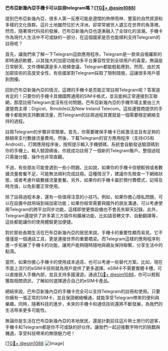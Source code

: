 **巴布亞新幾內亞手機卡可以註冊telegram嗎？[[TG💪+ @esim1088](https://t.me/s/esim1088)]**

提到巴布亞新幾內亞，很多人第一反應可能是遼闊的熱帶雨林、豐富的自然資源和多樣的文化族群。這片土地雖然位於大洋洲，卻常常被世人遺忘在世界的角落裡。然而，隨著現代科技的發展，巴布亞新幾內亞也逐漸融入了全球化的浪潮。手機卡作為現代人生活中不可或缺的一部分，在這個國家是否也能順利支持Telegram的註冊呢？

首先，讓我們來了解一下Telegram這款應用程序。Telegram是一款來自俄羅斯的即時通訊軟體，以其強大的加密功能和多平台兼容性受到全球用戶的喜愛。無論是日常聊天、文件傳輸還是多人視頻會議，Telegram都能輕鬆應對。然而，由於其加密技術的高度安全性，有些國家對Telegram採取了限制措施，這讓很多用戶感到困擾。

回到巴布亞新幾內亞的情況，這裡的手機卡是否能正常註冊Telegram呢？答案是肯定的！只要你的手機卡具備國際通用的SIM卡格式，並且能夠正常連接到互聯網，那麼註冊Telegram並沒有任何問題。巴布亞新幾內亞的手機市場主要由三大運營商主導：Digicel、Bmobile以及New Ireland Telecom。這些運營商提供的手機卡都能夠支持數據流量，而Telegram的註冊過程其實就是一個需要穩定網絡支持的過程。

註冊Telegram的步驟非常簡單。首先，你需要確保手機卡已經激活並且有足夠的餘額來支付數據流量費用。然後，下載Telegram的官方應用程序（支持iOS和Android）。打開應用程序後，按照提示輸入手機號碼，系統會自動發送驗證碼到你的手機上。輸入驗證碼後，你就成功註冊了一個新的Telegram賬戶。整個過程只需幾分鐘，操作也非常直觀。

不過，有些朋友可能會遇到一些小問題。比如說，如果你的手機卡信號較弱或者數據流量套餐不足，可能無法順利完成註冊。這種情況下，建議你先檢查一下網絡狀態，或者考慮升級數據流量套餐。另外，如果你的手機卡屬於預付費模式，記得及時充值，以免影響正常使用。

除了註冊過程本身，還有一些值得注意的小技巧。例如，如果你擔心隱私問題，可以在設置中啟用端到端加密功能；如果你經常需要與國外的朋友溝通，可以考慮使用Telegram的跨平台同步功能，這樣即使更換設備也不會丟失聊天記錄。此外，Telegram還提供了許多第三方插件和擴展功能，比如語音轉文字、自動翻譯等，這些都能讓你的使用體驗更加便捷。

對於那些長期生活在巴布亞新幾內亞的居民來說，手機卡的重要性顯而易見。它不僅僅是一個通話工具，更是連接世界的重要橋梁。而Telegram這樣的應用程序則進一步拓展了手機卡的功能，讓用戶能夠隨時隨地與親友保持聯繫，分享生活中的點滴。

當然，如果你擔心手機卡的使用成本過高，也可以考慮一些替代方案。比如，現在市面上流行的eSIM卡技術就為用戶提供了更多選擇。eSIM卡不需要實體卡槽，可以直接嵌入手機內部，並且支持多國漫遊。通過[TG💪+ @esim1088](https://t.me/s/esim1088)，你可以輕鬆獲取相關資訊，了解如何選擇適合自己的eSIM卡產品。

總結來說，巴布亞新幾內亞的手機卡完全可以支持Telegram的註冊和使用。只要你擁有一張正常的SIM卡，並且保證網絡暢通，就能享受Telegram帶來的便利與樂趣。同時，隨著科技的進步，未來的手機卡和通信技術還將不斷發展，為我們的生活带来更多可能性。

無論你是生活在巴布亞新幾內亞的本地居民，還是計劃前往這片熱土旅行的遊客，手機卡和Telegram都是你不可或缺的好伙伴。讓我們一起迎接數字時代的挑戰與機遇，享受科技帶來的無限魅力吧！

[[TG💪+ @esim1088](https://t.me/s/esim1088) ![Image](https://i.postimg.cc/4NQfJmqS/Snipaste-2025-05-13-00-14-12.png)]
